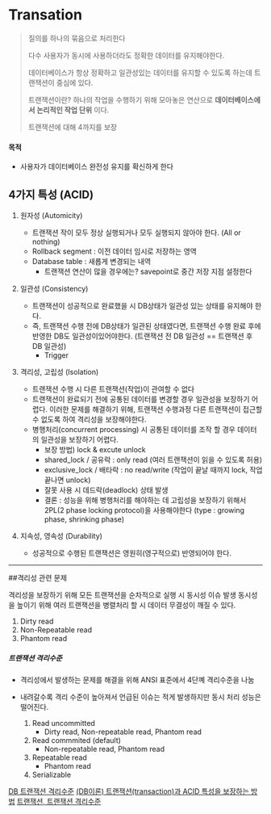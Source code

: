 # Transation

> 질의를 하나의 묶음으로 처리한다
>
> 다수 사용자가 동시에 사용하더라도 정확한 데이터를 유지해야한다.
>
> 데이터베이스가 항상 정확하고 일관성있는 데이터를 유지할 수 있도록 하는데 트랜잭션이 중심에 있다.
>
> 트랜잭션이란? 하나의 작업을 수행하기 위해 모아놓은 연산으로 __데이터베이스에서 논리적인 작업 단위__ 이다.
>
> 트랜잭션에 대해 4까지를 보장

#### 목적
- 사용자가 데이터베이스 완전성 유지를 확신하게 한다


## 4가지 특성 (ACID)
1. 원자성 (Automicity)

   - 트랜잭션 작이 모두 정상 실행되거나 모두 실행되지 않아야 한다. (All or nothing)
   - Rollback segment : 이전 데이터 임시로 저장하는 영역
   - Database table : 새롭게 변경되는 내역
     - 트랜잭션 연산이 많을 경우에는? savepoint로 중간 저장 지점 설정한다

2. 일관성 (Consistency)

   - 트랜잭션이 성공적으로 완료했을 시 DB상태가 일관성 있는 상태를 유지해야 한다.
   - 즉, 트랜잭션 수행 전에 DB상태가 일관된 상태였다면, 트랜잭션 수행 완료 후에 반영한 DB도 일관성이있어야한다. (트랜잭션 전 DB 일관성 == 트랜잭션 후 DB 일관성)
     - Trigger

3. 격리성, 고립성 (Isolation)

   - 트랜잭션 수행 시 다른 트랜잭션(작업)이 관여할 수 없다
   - 트랜잭션이 완료되기 전에 공통된 데이터를 변경할 경우 일관성을 보장하기 어렵다. 이러한 문제를 해결하기 위해, 트랜잭션 수행과정 다른 트랜잭션이 접근할 수 없도록 하여 격리성을 보장해야한다.
   - 병행처리(concurrent processing) 시 공통된 데이터를 조작 할 경우 데이터의 일관성을 보장하기 어렵다.
     - 보장 방법) lock & excute unlock
     - shared_lock / 공유락 : only read (여러 트랜잭션이 읽을 수 있도록 허용)
     - exclusive_lock / 배타락 : no read/write (작업이 끝날 때까지 lock, 작업 끝나면 unlock)
     - 잘못 사용 시 데드락(deadlock) 상태 발생
     - 결론 : 성능을 위해 병행처리를 해야하는 데 고립성을 보장하기 위해서 2PL(2 phase locking protocol)을 사용해야한다 (type : growing phase, shrinking phase)

4. 지속성, 영속성 (Durability)

   - 성공적으로 수행된 트랜잭션은 영원히(영구적으로) 반영되어야 한다.

-----
##격리성 관련 문제

격리성을 보장하기 위해 모든 트랜잭션을 순차적으로 실행 시 동시성 이슈 발생
동시성을 높이기 위해 여러 트랜잭션을 병렬처리 할 시 데이터 무결성이 깨질 수 있다.

   1. Dirty read
   2. Non-Repeatable read
   3. Phantom read  

##### 트랜잭션 격리수준
- 격리성에서 발생하는 문제를 해결을 위해 ANSI 표준에서 4단꼐 격리수준을 나눔
- 내려갈수록 격리 수준이 높아져서 언급된 이슈는 적게 발생하지만 동시 처리 성능은 떨어진다.

   1. Read uncommitted
      - Dirty read, Non-repeatable read, Phantom read
   2. Read commmited (default)
      - Non-repeatable read, Phantom read
   3. Repeatable read
      - Phantom read
   4. Serializable



[DB 트랜잭션 격리수준](https://www.letmecompile.com/database-transaction-isolation-level/)
[(DB이론) 트랜잭션(transaction)과 ACID 특성을 보장하는 방법](https://victorydntmd.tistory.com/129)
[트랜잭션, 트랜잭션 격리수준](https://feco.tistory.com/45)
